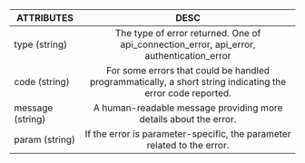 | ATTRIBUTES        | DESC|
| ------------- |:-------------:|
| type (string)    | The type of error returned. One of api_connection_error, api_error, authentication_error |
| code (string)    | For some errors that could be handled programmatically, a short string indicating the error code reported.      |
| message (string) | A human-readable message providing more details about the error.      |
| param (string)   | If the error is parameter-specific, the parameter related to the error.      | 
